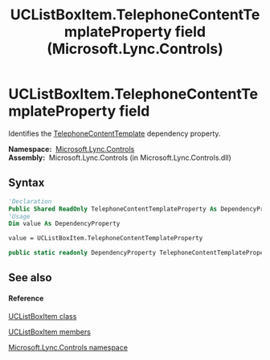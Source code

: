 ﻿---
title: UCListBoxItem.TelephoneContentTemplateProperty field (Microsoft.Lync.Controls)
TOCTitle: TelephoneContentTemplateProperty field
ms:assetid: F:Microsoft.Lync.Controls.UCListBoxItem.TelephoneContentTemplateProperty_DI_3_UC_OCS14MrefLyncWPF
ms:mtpsurl: https://msdn.microsoft.com/en-us/library/microsoft.lync.controls.uclistboxitem.telephonecontenttemplateproperty_di_3_uc_ocs14mreflyncwpf(v=office.15)
ms:contentKeyID: 48597610
ms.date: 07/28/2014
mtps_version: v=office.15
f1_keywords:
- Microsoft.Lync.Controls.UCListBoxItem.TelephoneContentTemplateProperty
dev_langs:
- CSharp
- JScript
- VB
- other
---

# UCListBoxItem.TelephoneContentTemplateProperty field

Identifies the [TelephoneContentTemplate](uclistboxitem-telephonecontenttemplate-property-microsoft-lync-controls_1.md) dependency property.

**Namespace:**  [Microsoft.Lync.Controls](microsoft-lync-controls-namespace_1.md)  
**Assembly:**  Microsoft.Lync.Controls (in Microsoft.Lync.Controls.dll)

## Syntax

``` vb
'Declaration
Public Shared ReadOnly TelephoneContentTemplateProperty As DependencyProperty
'Usage
Dim value As DependencyProperty

value = UCListBoxItem.TelephoneContentTemplateProperty
```

``` csharp
public static readonly DependencyProperty TelephoneContentTemplateProperty
```

## See also

#### Reference

[UCListBoxItem class](uclistboxitem-class-microsoft-lync-controls_1.md)

[UCListBoxItem members](uclistboxitem-members-microsoft-lync-controls_1.md)

[Microsoft.Lync.Controls namespace](microsoft-lync-controls-namespace_1.md)

